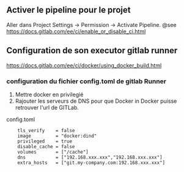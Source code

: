 ## Activer le pipeline pour le projet

Aller dans Project Settings -> Permission ->  Activate Pipeline.
@see https://docs.gitlab.com/ee/ci/enable_or_disable_ci.html

## Configuration de son executor gitlab runner
https://docs.gitlab.com/ee/ci/docker/using_docker_build.html

### configuration du fichier config.toml de gitlab Runner
1) Mettre docker en privilegié
2) Rajouter les serveurs de DNS pour que Docker in Docker puisse retrouver l'url de GITLab.

config.toml
```  [runners.docker]
    tls_verify    = false
    image         = "docker:dind"
    privileged    = true
    disable_cache = false
    volumes       = ["/cache"]
    dns           = ["192.168.xxx.xxx","192.168.xxx.xxx"]
    extra_hosts   = ["git.my-company.com:192.168.xxx.xxx"]
```
